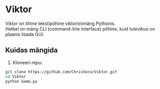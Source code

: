 # Viktor

Viktor on lihtne tekstipõhine viktoriinimäng Pythonis.  
Hetkel on mäng CLI (command-line interface) põhine, kuid tulevikus on plaanis lisada GUI.

## Kuidas mängida

1. Kloneeri repo:
```bash
git clone https://github.com/ChrisVoco/Viktor.git
cd Viktor
python Game.py
